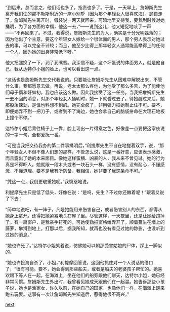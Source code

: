 
“到后来，总而言之，他们话也多了，指责也多了。于是，一天早上，詹姆斯先生离开我们住的那不勒斯附近的一座小别墅（因为那个年轻女人很喜欢海），顾自走了。詹姆斯先生离开时，假装说一两天就回来，可暗地里交待我，要我到时候对她捅明，为了各方面的幸福，他这一去，”——说到这儿，他又短促地咳了一声——“不再回来了。不过，我得说，詹姆斯先生的为人，确实是十分光明磊落的；因为他出了个主意，要这个年轻女人嫁给一个很体面的男人，那个男人表示对她过去的事，可以完全不计较；而且，他至少比得上那年轻女人通常能高攀得上的任何一个人，因为她的出身非常低下呀。”

他又把腿换了一下，润了润嘴唇。我深信不疑，这个坏蛋说的体面男人，就是他自己，我从达特尔小姐的脸上，也可以看出这一点。

“这话也是詹姆斯先生交代我说的。只要能让詹姆斯先生从困难中解脱出来，不管什么事，我都愿意去做。再说，老太太那么疼他，为他受了那么多苦，为了能使他们母子俩和好如初，我也应该这么做。因此我接受了这一任务。当我把詹姆斯先生一去不回的消息，对那个年轻女人捅明时，她一下就昏过去了。待她醒过来后，她那股泼辣劲，是谁也料想不到的。她完全疯了，非用强力把她制止住不可。要不，即便她弄不到一把刀子，或者到不了海边，她也会拿自己的脑袋拼命在大理石地板上撞个不停。”

达特尔小姐后背往椅子上一靠，脸上现出一片得意之色，好像差一点要把这家伙说的一字一句，全都爱抚一番。

“可是当我把交待我办的第二件事捅明后，”利提摩先生不自在地搓着双手，说，“那个年轻女人不但不像人们想的那样，不管怎么说，这是一番好意，应该表示感激，而且露出了她的本来面目。像她这样蛮横、凶暴的人，我从来不曾见过。她的行为真是坏得吓人。她就跟一段木头或者一块石头一样，没有感情，没有耐心，不懂感激，不懂道理。要不是我有所防备，我相信，她非要了我这条命不可。”

“凭这一点，我倒更敬重她呢。”我愤怒地说。

利提摩先生只是低了低头，好像在说：“是吗，先生？不过你还嫩着呢！”跟着又说了下去：

“简单地说吧，有一阵子，凡是她能用来伤害自己，或者伤害别人的东西，都得从她身上拿开。还得把她紧紧地关在屋子里。尽管这样，一天夜里，还是让她给跑掉了。有一扇窗户，是我亲手钉死的，可她使劲把窗格给弄开了，顺着蔓生在墙上的藤萝，攀滑到地上。打那以后，据我所知，就再也没有看见过她的踪影，也没听到过她的消息。”

“她也许死了。”达特尔小姐笑着说，仿佛她可以朝那受害姑娘的尸体，踩上一脚似的。

“她也许投海自杀了，小姐，”利提摩回答说，这回他抓住对一个人说话的借口了，“很有可能。要不，她会得到那些船夫，或者是船夫的老婆孩子帮忙的。她喜欢跟下等人在一起，在海滩上，坐在他们的船旁跟他们聊天，达特尔小姐，她已经非常习惯。詹姆斯先生外出时，我曾看见她成天跟他们在一起混。她告诉那些小孩子说，她也是渔家女，许久以前，在她自己的国家，也像他们一样，在海滩上跑来跑去玩耍。这事有一次让詹姆斯先生知道后，惹得他很不高兴。”

[next](page593.md)